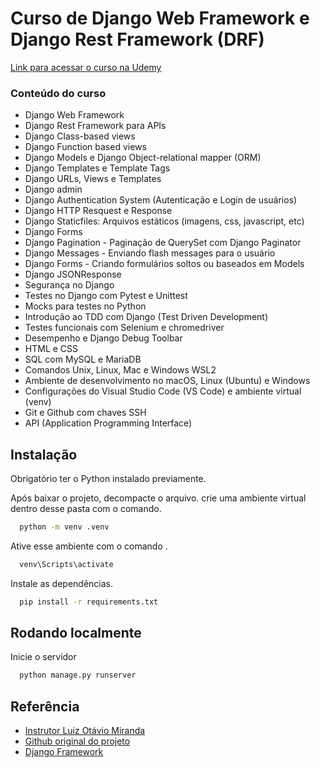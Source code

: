 
# Curso de Django Web Framework e Django Rest Framework (DRF)
[Link para acessar o curso na Udemy](https://www.udemy.com/course/curso-de-django-web-framework-com-python-html-e-css/?couponCode=KEEPLEARNINGBR)

### Conteúdo do curso
- Django Web Framework
- Django Rest Framework para APIs
- Django Class-based views
- Django Function based views
- Django Models e Django Object-relational mapper (ORM)
- Django Templates e Template Tags
- Django URLs, Views e Templates
- Django admin
- Django Authentication System (Autenticação e Login de usuários)
- Django HTTP Resquest e Response
- Django Staticfiles: Arquivos estáticos (imagens, css, javascript, etc)
- Django Forms
- Django Pagination - Paginação de QuerySet com Django Paginator
- Django Messages - Enviando flash messages para o usuário
- Django Forms - Criando formulários soltos ou baseados em Models
- Django JSONResponse
- Segurança no Django
- Testes no Django com Pytest e Unittest
- Mocks para testes no Python
- Introdução ao TDD com Django (Test Driven Development)
- Testes funcionais com Selenium e chromedriver
- Desempenho e Django Debug Toolbar
- HTML e CSS
- SQL com MySQL e MariaDB
- Comandos Unix, Linux, Mac e Windows WSL2
- Ambiente de desenvolvimento no macOS, Linux (Ubuntu) e Windows
- Configurações do Visual Studio Code (VS Code) e ambiente virtual (venv)
- Git e Github com chaves SSH
- API (Application Programming Interface)


## Instalação

Obrigatório ter o Python instalado previamente.

Após baixar o projeto, decompacte o arquivo.
crie uma ambiente virtual dentro desse pasta com o comando.

```bash
  python -m venv .venv
```

Ative esse ambiente com o comando .

```bash
  venv\Scripts\activate
```

Instale as dependências.

```bash
  pip install -r requirements.txt
```
## Rodando localmente


Inicie o servidor

```bash
  python manage.py runserver
```


## Referência

 - [Instrutor Luiz Otávio Miranda](https://github.com/luizomf)
 - [Github original do projeto](https://github.com/luizomf/curso-django-projeto1)
 - [Django Framework](https://www.djangoproject.com/)



